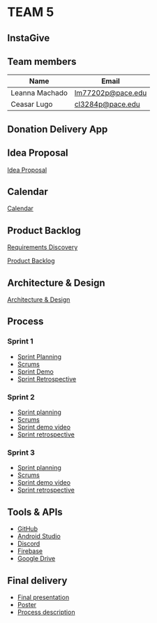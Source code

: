 # TEAM 5

## InstaGive

## Team members

| Name  | Email |
| ------------- | ------------- |
| Leanna Machado |  [lm77202p@pace.edu](mailto:lm77202p@pace.edu) |
| Ceasar Lugo | [cl3284p@pace.edu](mailto:cl3284p@pace.edu) |

## Donation Delivery App

## Idea Proposal
[Idea Proposal](https://docs.google.com/document/d/1OlauvMVb_RuM6WRmo24Toe3s6CLUxb4O/edit?usp=sharing&ouid=104226649781356370789&rtpof=true&sd=true)

## Calendar
[Calendar](https://calendar.google.com/calendar/u/0?cid=aXZoMmU3NjhzMjRkdGlxZWYwcXZvbzhxcjBAZ3JvdXAuY2FsZW5kYXIuZ29vZ2xlLmNvbQ)

## Product Backlog
[Requirements Discovery](https://docs.google.com/document/d/1g7a5I9Z5XoRkpsq6Hd7dqEGTmPoS_RKE/edit?usp=sharing&ouid=104226649781356370789&rtpof=true&sd=true)

[Product Backlog](https://docs.google.com/spreadsheets/d/1mZyLCKUbVGbjoeYFcOHvxQBhpQpaeleSNZBySZJPy2Q/edit?usp=sharing)

## Architecture & Design
[Architecture & Design](https://docs.google.com/document/d/19ueWdZD3511wUXY9D8YRrDogV3UnTT2jLdhnIICoJjg/edit?usp=sharing)

## Process

### Sprint 1

* [Sprint Planning](https://github.com/paceuniversity/cs389f2022team5/blob/main/SprintPlanning.md)
* [Scrums](https://github.com/paceuniversity/cs389f2022team5/blob/main/Sprint1Scrums.md)
* [Sprint Demo](https://github.com/paceuniversity/cs389f2022team5/blob/main/Sprint1Demo.md)
* [Sprint Retrospective](https://github.com/paceuniversity/cs389f2022team5/blob/main/Sprint1Retro.md)

### Sprint 2

* [Sprint planning](https://github.com/paceuniversity/cs389f2022team5/blob/main/Sprint2Planning.md)
* [Scrums](https://github.com/paceuniversity/cs389f2022team5/blob/main/Sprint2Scrums.md)
* [Sprint demo video]()
* [Sprint retrospective]()

### Sprint 3

* [Sprint planning](https://github.com/paceuniversity/cs389f2022team5/blob/main/Sprint3Planning.md)
* [Scrums]()
* [Sprint demo video]()
* [Sprint retrospective]()

## Tools & APIs

* [GitHub](https://github.com/)
* [Android Studio](https://developer.android.com/studio)
* [Discord](https://discord.com/)
* [Firebase](https://firebase.google.com/)
* [Google Drive](https://www.google.com/drive/)

## Final delivery

* [Final presentation]()
* [Poster]()
* [Process description]()


